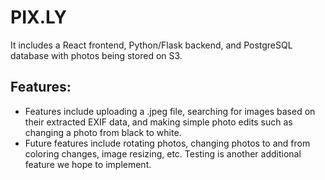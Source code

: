 # PIX.LY
 It includes a React frontend, Python/Flask backend, and PostgreSQL database with photos being stored on S3.

## Features:
- Features include uploading a .jpeg file, searching for images based on their extracted EXIF data, and making simple photo edits such as changing a photo from black to white.
- Future features include rotating photos, changing photos to and from coloring changes, image resizing, etc. Testing is another additional feature we hope to implement.


